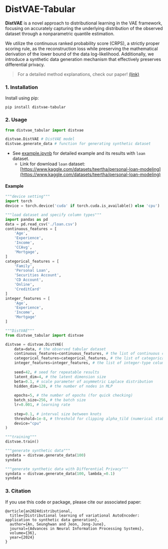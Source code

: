 # DistVAE-Tabular

**DistVAE** is a novel approach to distributional learning in the VAE framework, focusing on accurately capturing the underlying distribution of the observed dataset through a nonparametric quantile estimation. 

We utilize the continuous ranked probability score (CRPS), a strictly proper scoring rule, as the reconstruction loss while preserving the mathematical derivation of the lower bound of the data log-likelihood. Additionally, we introduce a synthetic data generation mechanism that effectively preserves differential privacy.

> For a detailed method explanations, check our paper! [(link)](https://openreview.net/pdf?id=GxL6PrmEUw)

### 1. Installation
Install using pip:
```
pip install distvae-tabular
```

### 2. Usage
```python
from distvae_tabular import distvae
```
```python
distvae.DistVAE # DistVAE model
distvae.generate_data # function for generating synthetic dataset
```
- See [example.ipynb](example.ipynb) for detailed example and its results with `loan` dataset.
  - Link for download `loan` dataset: [https://www.kaggle.com/datasets/teertha/personal-loan-modeling](https://www.kaggle.com/datasets/teertha/personal-loan-modeling)

#### Example
```python
"""device setting"""
import torch
device = torch.device('cuda' if torch.cuda.is_available() else 'cpu')

"""load dataset and specify column types"""
import pandas as pd
data = pd.read_csv('./loan.csv') 
continuous_features = [
    'Age',
    'Experience',
    'Income', 
    'CCAvg',
    'Mortgage',
]
categorical_features = [
    'Family',
    'Personal Loan',
    'Securities Account',
    'CD Account',
    'Online',
    'CreditCard'
]
integer_features = [
    'Age',
    'Experience',
    'Income', 
    'Mortgage'
]

"""DistVAE"""
from distvae_tabular import distvae

distvae = distvae.DistVAE(
    data=data, # the observed tabular dataset
    continuous_features=continuous_features, # the list of continuous columns of data
    categorical_features=categorical_features, # the list of categorical columns of data
    integer_features=integer_features, # the list of integer-type columns of data
    
    seed=42, # seed for repeatable results
    latent_dim=4, # the latent dimension size
    beta=0.1, # scale parameter of asymmetric Laplace distribution
    hidden_dim=128, # the number of nodes in MLP
    
    epochs=5, # the number of epochs (for quick checking)
    batch_size=256, # the batch size
    lr=0.001, # learning rate
    
    step=0.1, # interval size between knots
    threshold=1e-8, # threshold for clipping alpha_tild (numerical stability)
    device="cpu"
)

"""training"""
distvae.train()

"""generate synthetic data"""
syndata = distvae.generate_data(100)
syndata

"""generate synthetic data with Differential Privacy"""
syndata = distvae.generate_data(100, lambda_=0.1)
syndata
```

### 3. Citation
If you use this code or package, please cite our associated paper:
```
@article{an2024distributional,
  title={Distributional learning of variational AutoEncoder: application to synthetic data generation},
  author={An, Seunghwan and Jeon, Jong-June},
  journal={Advances in Neural Information Processing Systems},
  volume={36},
  year={2024}
}
```